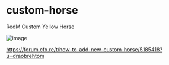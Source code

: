 # custom-horse
RedM Custom Yellow Horse

![image](https://github.com/draobrehtom/custom-horse/assets/6503721/c4dadabe-ffc0-4a0c-a12c-ee78f6aac788)

https://forum.cfx.re/t/how-to-add-new-custom-horse/5185418?u=draobrehtom
